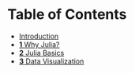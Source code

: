 # Table of Contents

  * [Introduction](README.md)
  * [**1** Why Julia?](01-whyjulia.md)
  * [**2** Julia Basics](02-juliabasics.md)
  * [**3** Data Visualization](03-visualization.md)

